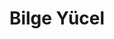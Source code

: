 ---
layout: author
title: Bilge Yücel
name: Bilge Yucel
slug: bilge-yucel
position: Developer Advocate
image: /images/authors/bilge-yucel.jpg
socials:
  author_page:
    - name: LinkedIn
      url: https://www.linkedin.com/in/bilge-yucel
      icon: /images/icons/linkedin-white.svg
    - name: Twitter
      url: https://twitter.com/bilgeycl
      icon: /images/icons/twitter-white.svg
  blog_posts:
    - name: LinkedIn
      url: https://www.linkedin.com/in/bilge-yucel
      icon: /images/icons/linkedin-dark.svg
    - name: Twitter
      url: https://twitter.com/bilgeycl
      icon: /images/icons/twitter-dark.svg
---